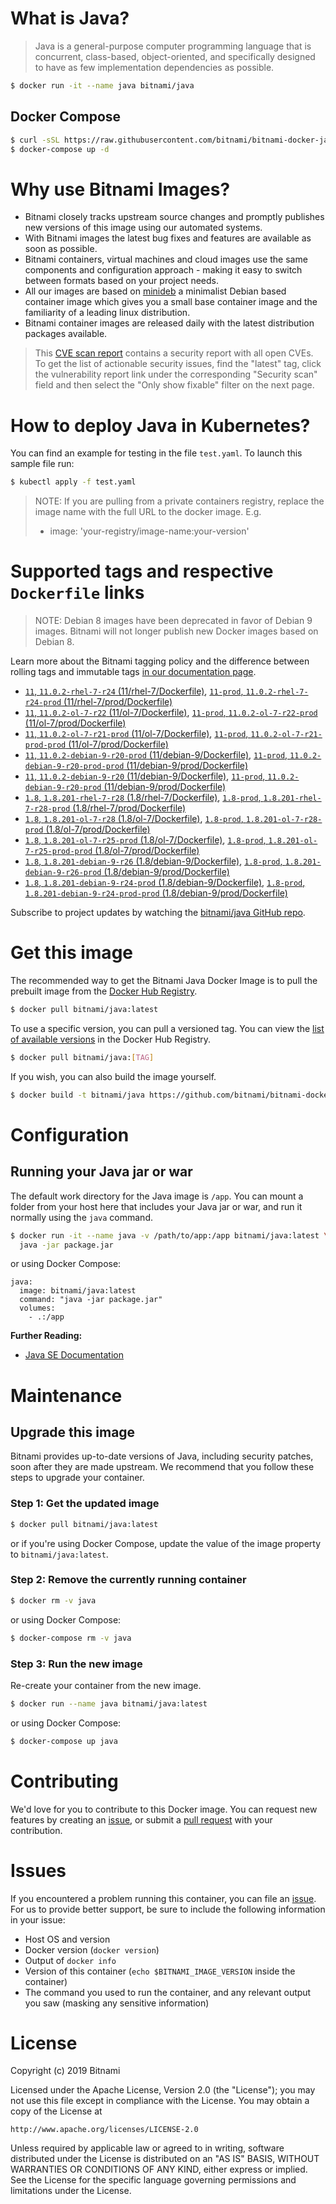 # What is Java?

> Java is a general-purpose computer programming language that is concurrent, class-based, object-oriented, and specifically designed to have as few implementation dependencies as possible.

```bash
$ docker run -it --name java bitnami/java
```

## Docker Compose

```bash
$ curl -sSL https://raw.githubusercontent.com/bitnami/bitnami-docker-java/master/docker-compose.yml > docker-compose.yml
$ docker-compose up -d
```

# Why use Bitnami Images?

* Bitnami closely tracks upstream source changes and promptly publishes new versions of this image using our automated systems.
* With Bitnami images the latest bug fixes and features are available as soon as possible.
* Bitnami containers, virtual machines and cloud images use the same components and configuration approach - making it easy to switch between formats based on your project needs.
* All our images are based on [minideb](https://github.com/bitnami/minideb) a minimalist Debian based container image which gives you a small base container image and the familiarity of a leading linux distribution.
* Bitnami container images are released daily with the latest distribution packages available.


> This [CVE scan report](https://quay.io/repository/bitnami/java?tab=tags) contains a security report with all open CVEs. To get the list of actionable security issues, find the "latest" tag, click the vulnerability report link under the corresponding "Security scan" field and then select the "Only show fixable" filter on the next page.

# How to deploy Java in Kubernetes?

You can find an example for testing in the file `test.yaml`. To launch this sample file run:

```bash
$ kubectl apply -f test.yaml
```

> NOTE: If you are pulling from a private containers registry, replace the image name with the full URL to the docker image. E.g.
>
> - image: 'your-registry/image-name:your-version'

# Supported tags and respective `Dockerfile` links

> NOTE: Debian 8 images have been deprecated in favor of Debian 9 images. Bitnami will not longer publish new Docker images based on Debian 8.

Learn more about the Bitnami tagging policy and the difference between rolling tags and immutable tags [in our documentation page](https://docs.bitnami.com/containers/how-to/understand-rolling-tags-containers/).


- [`11`, `11.0.2-rhel-7-r24` (11/rhel-7/Dockerfile)](https://github.com/bitnami/bitnami-docker-java/blob/11.0.2-rhel-7-r24/11/rhel-7/Dockerfile), [`11-prod`, `11.0.2-rhel-7-r24-prod` (11/rhel-7/prod/Dockerfile)](https://github.com/bitnami/bitnami-docker-java/blob/11.0.2-rhel-7-r24/11/rhel-7/prod/Dockerfile)
- [`11`, `11.0.2-ol-7-r22` (11/ol-7/Dockerfile)](https://github.com/bitnami/bitnami-docker-java/blob/11.0.2-ol-7-r22/11/ol-7/Dockerfile), [`11-prod`, `11.0.2-ol-7-r22-prod` (11/ol-7/prod/Dockerfile)](https://github.com/bitnami/bitnami-docker-java/blob/11.0.2-ol-7-r22/11/ol-7/prod/Dockerfile)
- [`11`, `11.0.2-ol-7-r21-prod` (11/ol-7/Dockerfile)](https://github.com/bitnami/bitnami-docker-java/blob/11.0.2-ol-7-r21-prod/11/ol-7/Dockerfile), [`11-prod`, `11.0.2-ol-7-r21-prod-prod` (11/ol-7/prod/Dockerfile)](https://github.com/bitnami/bitnami-docker-java/blob/11.0.2-ol-7-r21-prod/11/ol-7/prod/Dockerfile)
- [`11`, `11.0.2-debian-9-r20-prod` (11/debian-9/Dockerfile)](https://github.com/bitnami/bitnami-docker-java/blob/11.0.2-debian-9-r20-prod/11/debian-9/Dockerfile), [`11-prod`, `11.0.2-debian-9-r20-prod-prod` (11/debian-9/prod/Dockerfile)](https://github.com/bitnami/bitnami-docker-java/blob/11.0.2-debian-9-r20-prod/11/debian-9/prod/Dockerfile)
- [`11`, `11.0.2-debian-9-r20` (11/debian-9/Dockerfile)](https://github.com/bitnami/bitnami-docker-java/blob/11.0.2-debian-9-r20/11/debian-9/Dockerfile), [`11-prod`, `11.0.2-debian-9-r20-prod` (11/debian-9/prod/Dockerfile)](https://github.com/bitnami/bitnami-docker-java/blob/11.0.2-debian-9-r20/11/debian-9/prod/Dockerfile)
- [`1.8`, `1.8.201-rhel-7-r28` (1.8/rhel-7/Dockerfile)](https://github.com/bitnami/bitnami-docker-java/blob/1.8.201-rhel-7-r28/1.8/rhel-7/Dockerfile), [`1.8-prod`, `1.8.201-rhel-7-r28-prod` (1.8/rhel-7/prod/Dockerfile)](https://github.com/bitnami/bitnami-docker-java/blob/1.8.201-rhel-7-r28/1.8/rhel-7/prod/Dockerfile)
- [`1.8`, `1.8.201-ol-7-r28` (1.8/ol-7/Dockerfile)](https://github.com/bitnami/bitnami-docker-java/blob/1.8.201-ol-7-r28/1.8/ol-7/Dockerfile), [`1.8-prod`, `1.8.201-ol-7-r28-prod` (1.8/ol-7/prod/Dockerfile)](https://github.com/bitnami/bitnami-docker-java/blob/1.8.201-ol-7-r28/1.8/ol-7/prod/Dockerfile)
- [`1.8`, `1.8.201-ol-7-r25-prod` (1.8/ol-7/Dockerfile)](https://github.com/bitnami/bitnami-docker-java/blob/1.8.201-ol-7-r25-prod/1.8/ol-7/Dockerfile), [`1.8-prod`, `1.8.201-ol-7-r25-prod-prod` (1.8/ol-7/prod/Dockerfile)](https://github.com/bitnami/bitnami-docker-java/blob/1.8.201-ol-7-r25-prod/1.8/ol-7/prod/Dockerfile)
- [`1.8`, `1.8.201-debian-9-r26` (1.8/debian-9/Dockerfile)](https://github.com/bitnami/bitnami-docker-java/blob/1.8.201-debian-9-r26/1.8/debian-9/Dockerfile), [`1.8-prod`, `1.8.201-debian-9-r26-prod` (1.8/debian-9/prod/Dockerfile)](https://github.com/bitnami/bitnami-docker-java/blob/1.8.201-debian-9-r26/1.8/debian-9/prod/Dockerfile)
- [`1.8`, `1.8.201-debian-9-r24-prod` (1.8/debian-9/Dockerfile)](https://github.com/bitnami/bitnami-docker-java/blob/1.8.201-debian-9-r24-prod/1.8/debian-9/Dockerfile), [`1.8-prod`, `1.8.201-debian-9-r24-prod-prod` (1.8/debian-9/prod/Dockerfile)](https://github.com/bitnami/bitnami-docker-java/blob/1.8.201-debian-9-r24-prod/1.8/debian-9/prod/Dockerfile)

Subscribe to project updates by watching the [bitnami/java GitHub repo](https://github.com/bitnami/bitnami-docker-java).

# Get this image

The recommended way to get the Bitnami Java Docker Image is to pull the prebuilt image from the [Docker Hub Registry](https://hub.docker.com/r/bitnami/java).

```bash
$ docker pull bitnami/java:latest
```

To use a specific version, you can pull a versioned tag. You can view the [list of available versions](https://hub.docker.com/r/bitnami/java/tags/) in the Docker Hub Registry.

```bash
$ docker pull bitnami/java:[TAG]
```

If you wish, you can also build the image yourself.

```bash
$ docker build -t bitnami/java https://github.com/bitnami/bitnami-docker-java.git
```

# Configuration

## Running your Java jar or war

The default work directory for the Java image is `/app`. You can mount a folder from your host here that includes your Java jar or war, and run it normally using the `java` command.

```bash
$ docker run -it --name java -v /path/to/app:/app bitnami/java:latest \
  java -jar package.jar
```

or using Docker Compose:

```
java:
  image: bitnami/java:latest
  command: "java -jar package.jar"
  volumes:
    - .:/app
```

**Further Reading:**

  - [Java SE Documentation](https://docs.oracle.com/javase/8/docs/api/)

# Maintenance

## Upgrade this image

Bitnami provides up-to-date versions of Java, including security patches, soon after they are made upstream. We recommend that you follow these steps to upgrade your container.

### Step 1: Get the updated image

```bash
$ docker pull bitnami/java:latest
```

or if you're using Docker Compose, update the value of the image property to `bitnami/java:latest`.

### Step 2: Remove the currently running container

```bash
$ docker rm -v java
```

or using Docker Compose:

```bash
$ docker-compose rm -v java
```

### Step 3: Run the new image

Re-create your container from the new image.

```bash
$ docker run --name java bitnami/java:latest
```

or using Docker Compose:

```bash
$ docker-compose up java
```

# Contributing

We'd love for you to contribute to this Docker image. You can request new features by creating an [issue](https://github.com/bitnami/bitnami-docker-java/issues), or submit a [pull request](https://github.com/bitnami/bitnami-docker-java/pulls) with your contribution.

# Issues

If you encountered a problem running this container, you can file an [issue](https://github.com/bitnami/bitnami-docker-java/issues). For us to provide better support, be sure to include the following information in your issue:

- Host OS and version
- Docker version (`docker version`)
- Output of `docker info`
- Version of this container (`echo $BITNAMI_IMAGE_VERSION` inside the container)
- The command you used to run the container, and any relevant output you saw (masking any sensitive
information)

# License

Copyright (c) 2019 Bitnami

Licensed under the Apache License, Version 2.0 (the "License");
you may not use this file except in compliance with the License.
You may obtain a copy of the License at

    http://www.apache.org/licenses/LICENSE-2.0

Unless required by applicable law or agreed to in writing, software
distributed under the License is distributed on an "AS IS" BASIS,
WITHOUT WARRANTIES OR CONDITIONS OF ANY KIND, either express or implied.
See the License for the specific language governing permissions and
limitations under the License.
